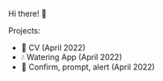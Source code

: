 Hi there! 👋 

Projects:
- 📄 CV (April 2022)
- 💧 Watering App (April 2022)
- 🔢 Confirm, prompt, alert (April 2022)

<!---
motionpx/motionpx is a ✨ special ✨ repository because its `README.md` (this file) appears on your GitHub profile.
You can click the Preview link to take a look at your changes.
--->
